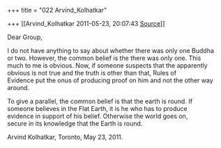 +++
title = "022 Arvind_Kolhatkar"

+++
[[Arvind_Kolhatkar	2011-05-23, 20:07:43 [Source](https://groups.google.com/g/samskrita/c/GeSoi-zhKNs)]]



Dear Group,  
  
I do not have anything to say about whether there was only one Buddha  
or two. However, the common belief is the there was only one. This  
much to me is obvious. Now, if someone suspects that the apparently  
obvious is not true and the truth is other than that, Rules of  
Evidence put the onus of producing proof on him and not the other way  
around.  
  
To give a parallel, the common belief is that the earth is round. If  
someone believes in the Flat Earth, it is he who has to produce  
evidence in support of his belief. Otherwise the world goes on,  
secure in its knowledge that the Earth is round.  
  
Arvind Kolhatkar, Toronto, May 23, 2011.

